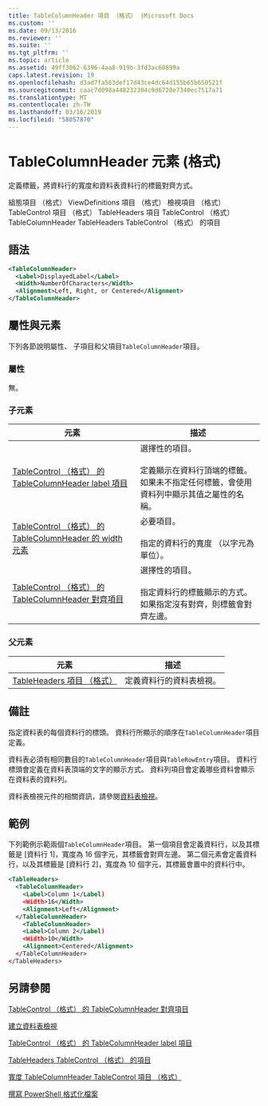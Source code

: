 ```yaml
---
title: TableColumnHeader 項目 （格式） |Microsoft Docs
ms.custom: ''
ms.date: 09/13/2016
ms.reviewer: ''
ms.suite: ''
ms.tgt_pltfrm: ''
ms.topic: article
ms.assetid: 49ff3062-6396-4aa8-919b-3fd3ac60899a
caps.latest.revision: 19
ms.openlocfilehash: d3ad7fa563def17d43ce4dc64d155b65b650521f
ms.sourcegitcommit: caac7d098a448232304c9d6728e7340ec7517a71
ms.translationtype: MT
ms.contentlocale: zh-TW
ms.lasthandoff: 03/16/2019
ms.locfileid: "58057870"
---
```

# <a name="tablecolumnheader-element-format"></a>TableColumnHeader 元素 (格式)

定義標籤，將資料行的寬度和資料表資料行的標籤對齊方式。

組態項目 （格式） ViewDefinitions 項目 （格式） 檢視項目 （格式） TableControl 項目 （格式） TableHeaders 項目 TableControl （格式） TableColumnHeader TableHeaders TableControl （格式） 的項目

## <a name="syntax"></a>語法

```xml
<TableColumnHeader>
  <Label>DisplayedLabel</Label>
  <Width>NumberOfCharacters</Width>
  <Alignment>Left, Right, or Centered</Alignment>
</TableColumnHeader>
```

## <a name="attributes-and-elements"></a>屬性與元素

下列各節說明屬性、 子項目和父項目`TableColumnHeader`項目。

### <a name="attributes"></a>屬性

無。

### <a name="child-elements"></a>子元素

|元素|描述|
|-------------|-----------------|
|[TableControl （格式） 的 TableColumnHeader label 項目](./label-element-for-tablecolumnheader-for-tablecontrol-format.md)|選擇性的項目。<br /><br /> 定義顯示在資料行頂端的標籤。 如果未不指定任何標籤，會使用資料列中顯示其值之屬性的名稱。|
|[TableControl （格式） 的 TableColumnHeader 的 width 元素](./width-element-for-tablecolumnheader-for-tablecontrol-format.md)|必要項目。<br /><br /> 指定的資料行的寬度 （以字元為單位）。|
|[TableControl （格式） 的 TableColumnHeader 對齊項目](./alignment-element-for-tablecolumnheader-for-tablecontrol-format.md)|選擇性的項目。<br /><br /> 指定資料行的標籤顯示的方式。 如果指定沒有對齊，則標籤會對齊左邊。|

### <a name="parent-elements"></a>父元素

|元素|描述|
|-------------|-----------------|
|[TableHeaders 項目 （格式）](./tableheaders-element-format.md)|定義資料行的資料表檢視。|

## <a name="remarks"></a>備註

指定資料表的每個資料行的標頭。 資料行所顯示的順序在`TableColumnHeader`項目定義。

資料表必須有相同數目的`TableColumnHeader`項目與`TableRowEntry`項目。 資料行標頭會定義在資料表頂端的文字的顯示方式。 資料列項目會定義哪些資料會顯示在資料表的資料列。

資料表檢視元件的相關資訊，請參閱[資料表檢視](./creating-a-table-view.md)。

## <a name="example"></a>範例

下列範例示範兩個`TableColumnHeader`項目。 第一個項目會定義資料行，以及其標籤是 [資料行 1]，寬度為 16 個字元，其標籤會對齊左邊。 第二個元素會定義資料行，以及其標籤是 [資料行 2]，寬度為 10 個字元，其標籤會置中的資料行中。

```xml
<TableHeaders>
  <TableColumnHeader>
    <Label>Column 1</Label)
    <Width>16</Width>
    <Alignment>Left</Alignment>
  </TableColumnHeader>
    <TableColumnHeader>
    <Label>Column 2</Label)
    <Width>10</Width>
    <Alignment>Centered</Alignment>
  </TableColumnHeader>
</TableHeaders>
```

## <a name="see-also"></a>另請參閱

[TableControl （格式） 的 TableColumnHeader 對齊項目](./alignment-element-for-tablecolumnheader-for-tablecontrol-format.md)

[建立資料表檢視](./creating-a-table-view.md)

[TableControl （格式） 的 TableColumnHeader label 項目](./label-element-for-tablecolumnheader-for-tablecontrol-format.md)

[TableHeaders TableControl （格式） 的項目](./tableheaders-element-format.md)

[寬度 TableColumnHeader TableControl 項目 （格式）](./width-element-for-tablecolumnheader-for-tablecontrol-format.md)

[撰寫 PowerShell 格式化檔案](./writing-a-powershell-formatting-file.md)
